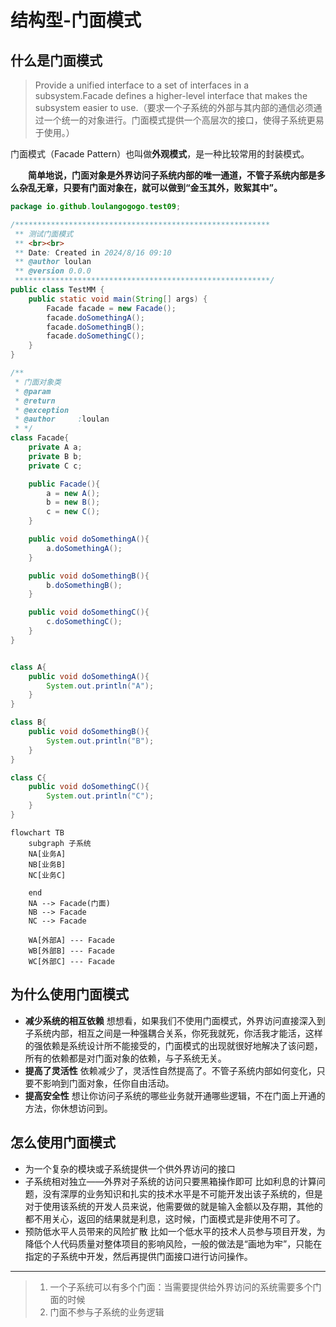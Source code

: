 # 结构型-门面模式

## 什么是门面模式

> Provide a unified interface to a set of interfaces in a subsystem.Facade defines a higher-level interface that makes the subsystem easier to use.（要求一个子系统的外部与其内部的通信必须通过一个统一的对象进行。门面模式提供一个高层次的接口，使得子系统更易于使用。）

门面模式（Facade Pattern）也叫做**外观模式**，是一种比较常用的封装模式。

&emsp;&emsp;**简单地说，门面对象是外界访问子系统内部的唯一通道，不管子系统内部是多么杂乱无章，只要有门面对象在，就可以做到“金玉其外，败絮其中”。**



```java
package io.github.loulangogogo.test09;

/*********************************************************
 ** 测试门面模式
 ** <br><br>
 ** Date: Created in 2024/8/16 09:10
 ** @author loulan
 ** @version 0.0.0
 *********************************************************/
public class TestMM {
    public static void main(String[] args) {
        Facade facade = new Facade();
        facade.doSomethingA();
        facade.doSomethingB();
        facade.doSomethingC();
    }
}

/**
 * 门面对象类
 * @param
 * @return
 * @exception
 * @author     :loulan
 * */
class Facade{
    private A a;
    private B b;
    private C c;

    public Facade(){
        a = new A();
        b = new B();
        c = new C();
    }

    public void doSomethingA(){
        a.doSomethingA();
    }

    public void doSomethingB(){
        b.doSomethingB();
    }

    public void doSomethingC(){
        c.doSomethingC();
    }
}


class A{
    public void doSomethingA(){
        System.out.println("A");
    }
}

class B{
    public void doSomethingB(){
        System.out.println("B");
    }
}

class C{
    public void doSomethingC(){
        System.out.println("C");
    }
}

```



```mermaid
flowchart TB
	subgraph 子系统
    NA[业务A]
    NB[业务B]
    NC[业务C]
   
	end
	NA --> Facade(门面)
	NB --> Facade
	NC --> Facade
	
	WA[外部A] --- Facade
	WB[外部B] --- Facade
	WC[外部C] --- Facade
```





## 为什么使用门面模式

- **减少系统的相互依赖**
  想想看，如果我们不使用门面模式，外界访问直接深入到子系统内部，相互之间是一种强耦合关系，你死我就死，你活我才能活，这样的强依赖是系统设计所不能接受的，门面模式的出现就很好地解决了该问题，所有的依赖都是对门面对象的依赖，与子系统无关。
- **提高了灵活性**
  依赖减少了，灵活性自然提高了。不管子系统内部如何变化，只要不影响到门面对象，任你自由活动。
- **提高安全性**
  想让你访问子系统的哪些业务就开通哪些逻辑，不在门面上开通的方法，你休想访问到。

## 怎么使用门面模式

- 为一个复杂的模块或子系统提供一个供外界访问的接口
- 子系统相对独立——外界对子系统的访问只要黑箱操作即可
  比如利息的计算问题，没有深厚的业务知识和扎实的技术水平是不可能开发出该子系统的，但是对于使用该系统的开发人员来说，他需要做的就是输入金额以及存期，其他的都不用关心，返回的结果就是利息，这时候，门面模式是非使用不可了。
- 预防低水平人员带来的风险扩散
  比如一个低水平的技术人员参与项目开发，为降低个人代码质量对整体项目的影响风险，一般的做法是“画地为牢”，只能在指定的子系统中开发，然后再提供门面接口进行访问操作。

---

> 1. 一个子系统可以有多个门面：当需要提供给外界访问的系统需要多个门面的时候
> 2. 门面不参与子系统的业务逻辑